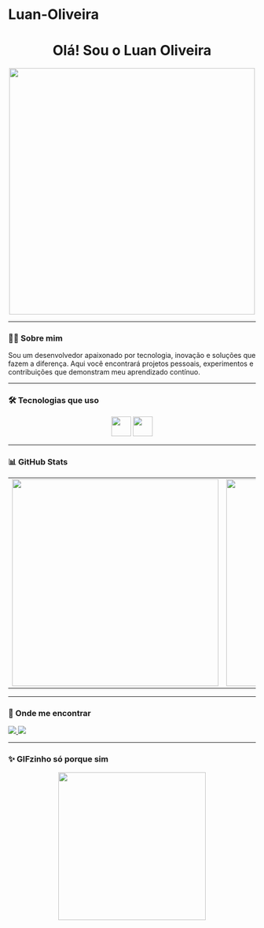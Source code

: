 # Luan-Oliveira

<h1 align="center">Olá! Sou o Luan Oliveira</h1>

<div align="center">
  <img src="https://media0.giphy.com/media/v1.Y2lkPWVjZjA1ZTQ3M3o4NmVhY3hnY2txdmppOHdtb3lmOTh0YTE1MTExdjkwZXA3aXZqbiZlcD12MV9naWZzX3NlYXJjaCZjdD1n/dBNN8ChgJhXA8KNNFv/200.webp" width="500"/>
</div>

---

### 👩‍💻 Sobre mim

Sou um desenvolvedor apaixonado por tecnologia, inovação e soluções que fazem a diferença. Aqui você encontrará projetos pessoais, experimentos e contribuições que demonstram meu aprendizado contínuo.

---

### 🛠️ Tecnologias que uso

<div align="center">
<img src="https://cdn.brandfetch.io/id7gN4JouK/w/260/h/260/theme/dark/icon.png?c=1bxid64Mup7aczewSAYMX&t=1751031787055" height="40"/>
  <img src="https://cdn.brandfetch.io/id6z4_raly/w/400/h/400/theme/dark/icon.jpeg?c=1dxbfHSJFAPEGdCLU4o5B" height="40"/>
</div>

---

### 📊 GitHub Stats

<table align="center">
  <tr>
    <td>
      <img src="https://github-readme-stats.vercel.app/api?username=Skinny666&show_icons=true&theme=dracula&include_all_commits=true&count_private=true" width="420"/>
    </td>
    <td>
      <img src="https://github-readme-stats.vercel.app/api/top-langs/?username=Skinny666&layout=compact&theme=dracula&card_width=420" width="420"/>
    </td>
  </tr>
</table>


---

### 📱 Onde me encontrar

  <a href="https://instagram.com/luaan.oliv.ra" target="_blank">
    <img src="https://img.shields.io/badge/Instagram-E4405F?style=for-the-badge&logo=instagram&logoColor=white"/>
  </a>
  <a href="https://www.linkedin.com/in/luan-oliveira-990b44213/" target="_blank">
    <img src="https://img.shields.io/badge/LinkedIn-0A66C2?style=for-the-badge&logo=linkedin&logoColor=white"/>
  </a>
</div>

---

### ✨ GIFzinho só porque sim

<div align="center">
  <img src="https://media.giphy.com/media/du3J3cXyzhj75IOgvA/giphy.gif" width="300"/>
</div>

